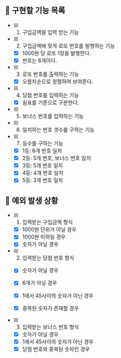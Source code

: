 ## 📌 구현할 기능 목록

- [x] 1. 구입금액을 입력 받는 기능
- [x] 2. 구입금액에 맞게 로또 번호를 발행하는 기능
  - [x] 1000원 당 로또 1장을 발행한다.
  - [x] 번호는 6개이다.
- [x] 3. 로또 번호를 출력하는 기능
  - [x] 오름차순으로 정렬하여 보여준다.
- [x] 4. 당첨 번호를 입력하는 기능
  - [x] 쉼표를 기준으로 구분한다.
- [x] 5. 보너스 번호를 입력하는 기능
- [x] 6. 일치하는 번호 갯수를 구하는 기능
- [x] 7. 등수를 구하는 기능
   - [x] 1등: 6개 번호 일치
   - [x] 2등: 5개 번호, 보너스 번호 일치
   - [x] 3등: 5개 번호 일치
   - [x] 4등: 4개 번호 일치
   - [x] 5등: 3개 번호 일치

## 🎯 예외 발생 상황

- [x] 1. 입력받는 구입금액 형식
  - [x] 1000원 단위가 아닐 경우
  - [x] 1000원 이하일 경우
  - [x] 숫자가 아닐 경우

- [x] 2. 입력받는 당첨 번호 형식
  - [x] 숫자가 아닐 경우
  - [x] 6개가 아닐 경우
  - [x] 1에서 45사이의 숫자가 아닌 경우
  - [x] 중복된 숫자가 존재할 경우


- [x] 3. 입력받는 보너스 번호 형식
  - [x] 숫자가 아닐 경우
  - [x] 1에서 45사이의 숫자가 아닌 경우
  - [x] 당첨 번호와 중복된 숫자인 경우
